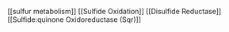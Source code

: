 [[sulfur metabolism]]
[[Sulfide Oxidation]]
[[Disulfide Reductase]]
[[Sulfide:quinone Oxidoreductase (Sqr)]]
